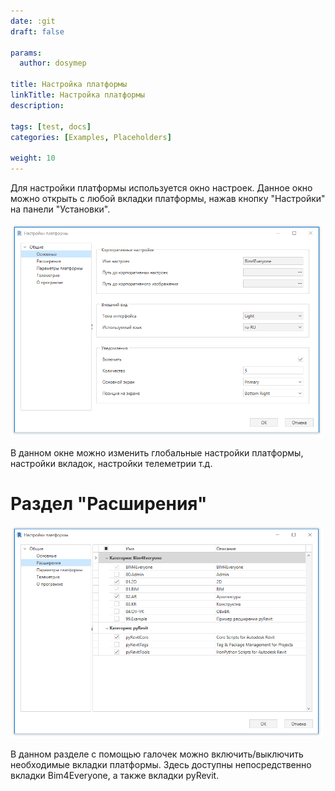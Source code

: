 ```yaml
---
date: :git
draft: false

params:
  author: dosymep

title: Настройка платформы
linkTitle: Настройка платформы
description:

tags: [test, docs]
categories: [Examples, Placeholders]

weight: 10
---
```


Для настройки платформы используется окно настроек. 
Данное окно можно открыть с любой вкладки платформы, нажав кнопку "Настройки" на панели "Установки".

<img src="setup-1.png" width="500" />

В данном окне можно изменить глобальные настройки платформы, настройки вкладок, настройки телеметрии  т.д.

# Раздел "Расширения"

<img src="setup-2.png" width="500" />

В данном разделе с помощью галочек можно включить/выключить необходимые вкладки платформы. 
Здесь доступны непосредственно вкладки Bim4Everyone, а также вкладки pyRevit.